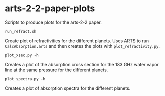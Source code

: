 arts-2-2-paper-plots
====================

Scripts to produce plots for the arts-2-2 paper.

```run_refract.sh```

Create plot of refractivities for the different planets.
Uses ARTS to run `CalcAbsorption.arts` and then creates the plots with
`plot_refractivity.py`.
 
```plot_xsec.py -h```

Creates a plot of the absorption cross section for the 183 GHz water vapor line
at the same pressure for the different planets.    
 
```plot_spectra.py -h```

Creates a plot of absorption spectra for the different planets.    
